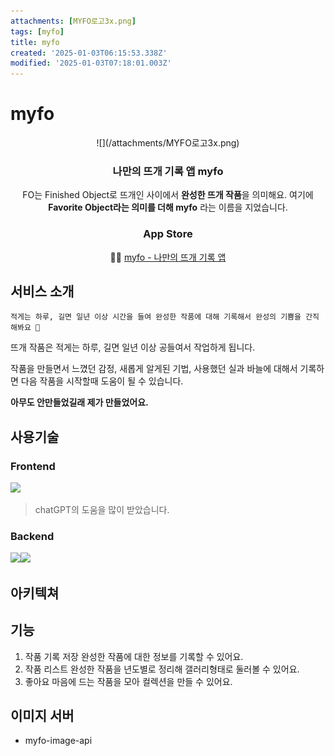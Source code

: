 ```yaml
---
attachments: [MYFO로고3x.png]
tags: [myfo]
title: myfo
created: '2025-01-03T06:15:53.338Z'
modified: '2025-01-03T07:18:01.003Z'
---
```


# myfo
<center>
![](/attachments/MYFO로고3x.png)

### 나만의 뜨개 기록 앱 myfo

FO는 Finished Object로 뜨개인 사이에서 **완성한 뜨개 작품**을 의미해요.
여기에 **Favorite Object라는 의미를 더해 myfo** 라는 이름을 지었습니다.

### App Store
👩‍💻 [myfo - 나만의 뜨개 기록 앱]()
</center>  


## 서비스 소개
```
적게는 하루, 길면 일년 이상 시간을 들여 완성한 작품에 대해 기록해서 완성의 기쁨을 간직해봐요 🧶
```
뜨개 작품은 적게는 하루, 길면 일년 이상 공들여서 작업하게 됩니다.

작품을 만들면서 느꼈던 감정, 새롭게 알게된 기법, 사용했던 실과 바늘에 대해서 기록하면 다음 작품을 시작할때 도움이 될 수 있습니다.

**아무도 안만들었길래 제가 만들었어요.**

## 사용기술
### Frontend
<img src="https://img.shields.io/badge/Flutter-%2302569B.svg?style=for-the-badge&logo=Flutter&logoColor=white">

>  chatGPT의 도움을 많이 받았습니다.

### Backend
<img src="https://img.shields.io/badge/Amazon%20S3-FF9900?style=for-the-badge&logo=amazons3&logoColor=white"><img src="https://img.shields.io/badge/node.js-6DA55F?style=for-the-badge&logo=node.js&logoColor=white">

## 아키텍쳐

## 기능

1. 작품 기록 저장
   완성한 작품에 대한 정보를 기록할 수 있어요.
2. 작품 리스트
   완성한 작품을 년도별로 정리해 갤러리형태로 둘러볼 수 있어요.
3. 좋아요
   마음에 드는 작품을 모아 컬렉션을 만들 수 있어요.

## 이미지 서버
- myfo-image-api

